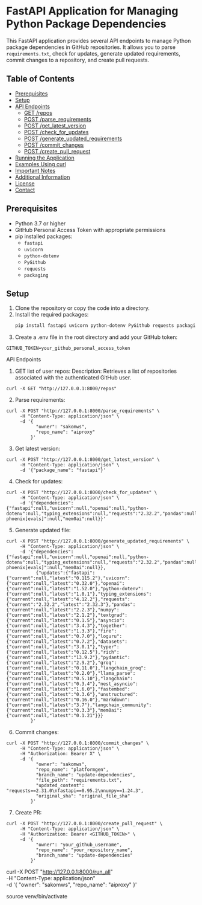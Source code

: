 # FastAPI Application for Managing Python Package Dependencies

This FastAPI application provides several API endpoints to manage Python package dependencies in GitHub repositories. It allows you to parse `requirements.txt`, check for updates, generate updated requirements, commit changes to a repository, and create pull requests.

## Table of Contents
- [Prerequisites](#prerequisites)
- [Setup](#setup)
- [API Endpoints](#api-endpoints)
  - [GET /repos](#get-repos)
  - [POST /parse_requirements](#post-parse_requirements)
  - [POST /get_latest_version](#post-get_latest_version)
  - [POST /check_for_updates](#post-check_for_updates)
  - [POST /generate_updated_requirements](#post-generate_updated_requirements)
  - [POST /commit_changes](#post-commit_changes)
  - [POST /create_pull_request](#post-create_pull_request)
- [Running the Application](#running-the-application)
- [Examples Using curl](#examples-using-curl)
- [Important Notes](#important-notes)
- [Additional Information](#additional-information)
- [License](#license)
- [Contact](#contact)

## Prerequisites
- Python 3.7 or higher
- GitHub Personal Access Token with appropriate permissions
- pip installed packages:
  - `fastapi`
  - `uvicorn`
  - `python-dotenv`
  - `PyGithub`
  - `requests`
  - `packaging`

## Setup
1. Clone the repository or copy the code into a directory.
2. Install the required packages:
   ```bash
   pip install fastapi uvicorn python-dotenv PyGithub requests packaging

3. Create a .env file in the root directory and add your GitHub token:
```
GITHUB_TOKEN=your_github_personal_access_token
```

API Endpoints
1. GET list of user repos:
Description: Retrieves a list of repositories associated with the authenticated GitHub user.
```
curl -X GET "http://127.0.0.1:8000/repos"
```

2. Parse requirements:
``` 
curl -X POST "http://127.0.0.1:8000/parse_requirements" \
     -H "Content-Type: application/json" \
     -d '{
           "owner": "sakomws",
           "repo_name": "aiproxy"
         }'
```

3. Get latest version:
```
curl -X POST "http://127.0.0.1:8000/get_latest_version" \
     -H "Content-Type: application/json" \
     -d '{"package_name": "fastapi"}'
```

4. Check for updates:
```
curl -X POST "http://127.0.0.1:8000/check_for_updates" \
     -H "Content-Type: application/json" \
     -d '{"dependencies":{"fastapi":null,"uvicorn":null,"openai":null,"python-dotenv":null,"typing_extensions":null,"requests":"2.32.2","pandas":null,"numpy":null,"textgrad":null,"asyncio":null,"together":null,"fire":null,"loguru":null,"datasets":null,"typer":null,"rich":null,"pydantic":null,"groq":null,"langchain_groq":null,"llama_parse":null,"langchain":null,"nest_asyncio":null,"fastembed":null,"unstructured":null,"markdown":null,"langchain_community":null,"arize-phoenix[evals]":null,"mem0ai":null}}'
```
5. Generate updated file:
```
curl -X POST "http://127.0.0.1:8000/generate_updated_requirements" \
     -H "Content-Type: application/json" \
     -d '{"dependencies":{"fastapi":null,"uvicorn":null,"openai":null,"python-dotenv":null,"typing_extensions":null,"requests":"2.32.2","pandas":null,"numpy":null,"textgrad":null,"asyncio":null,"together":null,"fire":null,"loguru":null,"datasets":null,"typer":null,"rich":null,"pydantic":null,"groq":null,"langchain_groq":null,"llama_parse":null,"langchain":null,"nest_asyncio":null,"fastembed":null,"unstructured":null,"markdown":null,"langchain_community":null,"arize-phoenix[evals]":null,"mem0ai":null}},
           {"updates":{"fastapi":{"current":null,"latest":"0.115.2"},"uvicorn":{"current":null,"latest":"0.32.0"},"openai":{"current":null,"latest":"1.52.0"},"python-dotenv":{"current":null,"latest":"1.0.1"},"typing_extensions":{"current":null,"latest":"4.12.2"},"requests":{"current":"2.32.2","latest":"2.32.3"},"pandas":{"current":null,"latest":"2.2.3"},"numpy":{"current":null,"latest":"2.1.2"},"textgrad":{"current":null,"latest":"0.1.5"},"asyncio":{"current":null,"latest":"3.4.3"},"together":{"current":null,"latest":"1.3.3"},"fire":{"current":null,"latest":"0.7.0"},"loguru":{"current":null,"latest":"0.7.2"},"datasets":{"current":null,"latest":"3.0.1"},"typer":{"current":null,"latest":"0.12.5"},"rich":{"current":null,"latest":"13.9.2"},"pydantic":{"current":null,"latest":"2.9.2"},"groq":{"current":null,"latest":"0.11.0"},"langchain_groq":{"current":null,"latest":"0.2.0"},"llama_parse":{"current":null,"latest":"0.5.10"},"langchain":{"current":null,"latest":"0.3.4"},"nest_asyncio":{"current":null,"latest":"1.6.0"},"fastembed":{"current":null,"latest":"0.3.6"},"unstructured":{"current":null,"latest":"0.16.0"},"markdown":{"current":null,"latest":"3.7"},"langchain_community":{"current":null,"latest":"0.3.3"},"mem0ai":{"current":null,"latest":"0.1.21"}}}
         }'
```
6. Commit changes:
```
curl -X POST "http://127.0.0.1:8000/commit_changes" \
     -H "Content-Type: application/json" \
     -H "Authorization: Bearer X" \
     -d '{
           "owner": "sakomws",
           "repo_name": "platformgen",
           "branch_name": "update-dependencies",
           "file_path": "requirements.txt",
           "updated_content": "requests==2.31.0\nfastapi==0.95.2\nnumpy==1.24.3",
           "original_sha": "original_file_sha"
         }'
```

7. Create PR:
```
curl -X POST "http://127.0.0.1:8000/create_pull_request" \
     -H "Content-Type: application/json" \
     -H "Authorization: Bearer <GITHUB_TOKEN>" \
     -d '{
           "owner": "your_github_username",
           "repo_name": "your_repository_name",
           "branch_name": "update-dependencies"
         }'
```


curl -X POST "http://127.0.0.1:8000/run_all" \
     -H "Content-Type: application/json" \
     -d '{
           "owner": "sakomws",
           "repo_name": "aiproxy"
         }'





source venv/bin/activate